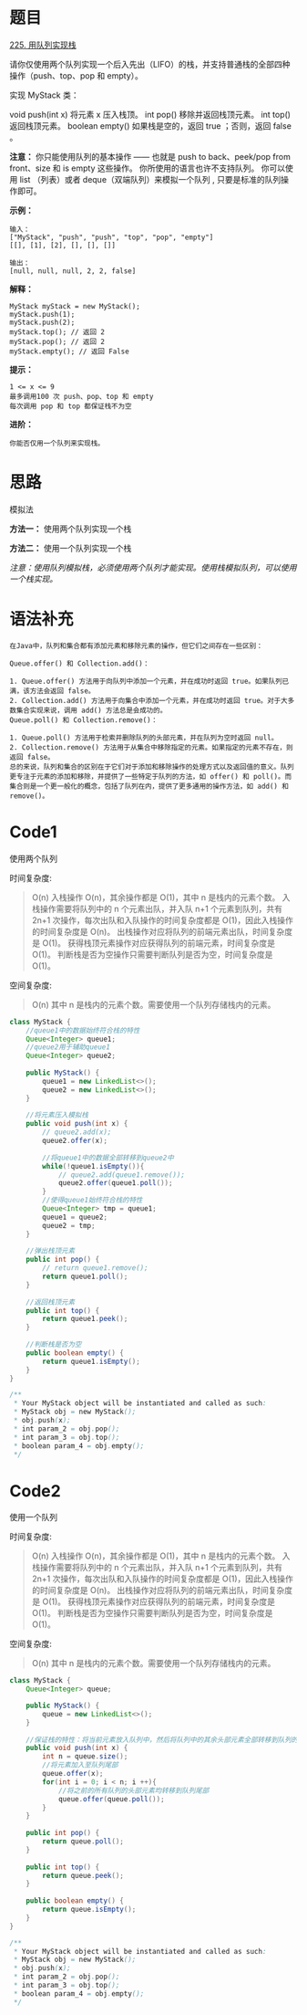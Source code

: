# 题目
[225. 用队列实现栈](https://leetcode.cn/problems/implement-stack-using-queues/description/)

请你仅使用两个队列实现一个后入先出（LIFO）的栈，并支持普通栈的全部四种操作（push、top、pop 和 empty）。

实现 MyStack 类：

void push(int x) 将元素 x 压入栈顶。
int pop() 移除并返回栈顶元素。
int top() 返回栈顶元素。
boolean empty() 如果栈是空的，返回 true ；否则，返回 false 。


**注意：**
你只能使用队列的基本操作 —— 也就是 push to back、peek/pop from front、size 和 is empty 这些操作。
你所使用的语言也许不支持队列。 你可以使用 list （列表）或者 deque（双端队列）来模拟一个队列 , 只要是标准的队列操作即可。

**示例：**

``` 
输入：
["MyStack", "push", "push", "top", "pop", "empty"]
[[], [1], [2], [], [], []]

输出：
[null, null, null, 2, 2, false]
```

**解释：**
``` 
MyStack myStack = new MyStack();
myStack.push(1);
myStack.push(2);
myStack.top(); // 返回 2
myStack.pop(); // 返回 2
myStack.empty(); // 返回 False
```

**提示：**
``` 
1 <= x <= 9
最多调用100 次 push、pop、top 和 empty
每次调用 pop 和 top 都保证栈不为空
```

**进阶：**
``` 
你能否仅用一个队列来实现栈。
```

# 思路
模拟法

**方法一：** 使用两个队列实现一个栈

**方法二：** 使用一个队列实现一个栈

_注意：使用队列模拟栈，必须使用两个队列才能实现。使用栈模拟队列，可以使用一个栈实现。_

# 语法补充
```
在Java中，队列和集合都有添加元素和移除元素的操作，但它们之间存在一些区别：

Queue.offer() 和 Collection.add()：

1. Queue.offer() 方法用于向队列中添加一个元素，并在成功时返回 true。如果队列已满，该方法会返回 false。
2. Collection.add() 方法用于向集合中添加一个元素，并在成功时返回 true。对于大多数集合实现来说，调用 add() 方法总是会成功的。
Queue.poll() 和 Collection.remove()：

1. Queue.poll() 方法用于检索并删除队列的头部元素，并在队列为空时返回 null。
2. Collection.remove() 方法用于从集合中移除指定的元素。如果指定的元素不存在，则返回 false。
总的来说，队列和集合的区别在于它们对于添加和移除操作的处理方式以及返回值的意义。队列更专注于元素的添加和移除，并提供了一些特定于队列的方法，如 offer() 和 poll()。而集合则是一个更一般化的概念，包括了队列在内，提供了更多通用的操作方法，如 add() 和 remove()。
```
# Code1
使用两个队列

时间复杂度:
>O(n) 入栈操作 O(n)，其余操作都是 O(1)，其中 n 是栈内的元素个数。
入栈操作需要将队列中的 n 个元素出队，并入队 n+1 个元素到队列，共有 2n+1 次操作，每次出队和入队操作的时间复杂度都是 O(1)，因此入栈操作的时间复杂度是 O(n)。
出栈操作对应将队列的前端元素出队，时间复杂度是 O(1)。
获得栈顶元素操作对应获得队列的前端元素，时间复杂度是 O(1)。
判断栈是否为空操作只需要判断队列是否为空，时间复杂度是 O(1)。

空间复杂度:
> O(n)  其中 n 是栈内的元素个数。需要使用一个队列存储栈内的元素。

```java
class MyStack {
    //queue1中的数据始终符合栈的特性
    Queue<Integer> queue1;
    //queue2用于辅助queue1
    Queue<Integer> queue2;
    
    public MyStack() {
        queue1 = new LinkedList<>();
        queue2 = new LinkedList<>();
    }
    
    //将元素压入模拟栈
    public void push(int x) {
        // queue2.add(x);
        queue2.offer(x);
        
        //将queue1中的数据全部转移到queue2中
        while(!queue1.isEmpty()){
            // queue2.add(queue1.remove());
            queue2.offer(queue1.poll());
        }
        //使得queue1始终符合栈的特性
        Queue<Integer> tmp = queue1;
        queue1 = queue2;
        queue2 = tmp;
    }
    
    //弹出栈顶元素
    public int pop() {
        // return queue1.remove();
        return queue1.poll();
    }
    
    //返回栈顶元素
    public int top() {
        return queue1.peek();
    }
    
    //判断栈是否为空
    public boolean empty() {
        return queue1.isEmpty();
    }
}

/**
 * Your MyStack object will be instantiated and called as such:
 * MyStack obj = new MyStack();
 * obj.push(x);
 * int param_2 = obj.pop();
 * int param_3 = obj.top();
 * boolean param_4 = obj.empty();
 */
```

# Code2
使用一个队列

时间复杂度:
>O(n) 入栈操作 O(n)，其余操作都是 O(1)，其中 n 是栈内的元素个数。
入栈操作需要将队列中的 n 个元素出队，并入队 n+1 个元素到队列，共有 2n+1 次操作，每次出队和入队操作的时间复杂度都是 O(1)，因此入栈操作的时间复杂度是 O(n)。
出栈操作对应将队列的前端元素出队，时间复杂度是 O(1)。
获得栈顶元素操作对应获得队列的前端元素，时间复杂度是 O(1)。
判断栈是否为空操作只需要判断队列是否为空，时间复杂度是 O(1)。

空间复杂度:
> O(n)  其中 n 是栈内的元素个数。需要使用一个队列存储栈内的元素。

```java
class MyStack {
    Queue<Integer> queue;

    public MyStack() {
        queue = new LinkedList<>();
    }
    
    //保证栈的特性：将当前元素放入队列中，然后将队列中的其余头部元素全部转移到队列的尾部中
    public void push(int x) {
        int n = queue.size();
        //将元素加入至队列尾部
        queue.offer(x);
        for(int i = 0; i < n; i ++){
            //将之前的所有队列的头部元素均转移到队列尾部
            queue.offer(queue.poll());
        }
    }
    
    public int pop() {
        return queue.poll();
    }
    
    public int top() {
        return queue.peek();
    }
    
    public boolean empty() {
        return queue.isEmpty();
    }
}

/**
 * Your MyStack object will be instantiated and called as such:
 * MyStack obj = new MyStack();
 * obj.push(x);
 * int param_2 = obj.pop();
 * int param_3 = obj.top();
 * boolean param_4 = obj.empty();
 */
```